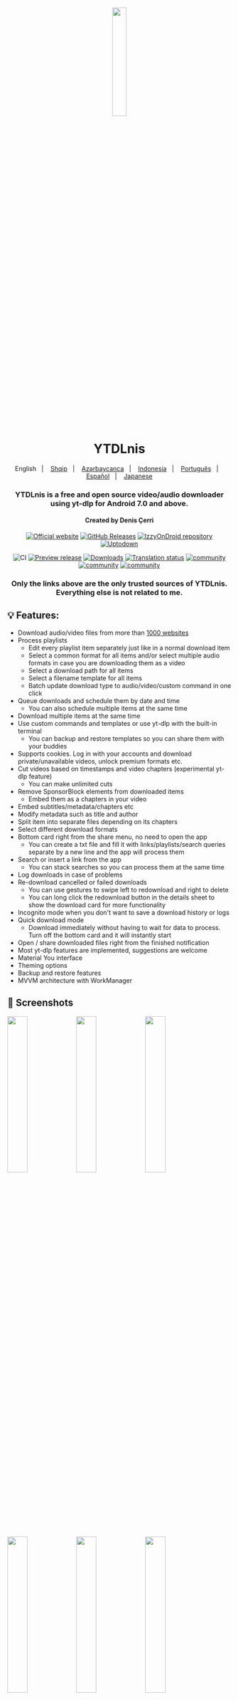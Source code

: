 <h1 align="center">
	<img src="fastlane/metadata/android/en-US/images/icon.png" width="25%" /> <br>
	YTDLnis
</h1>

<div align="center">
	English
	&nbsp;&nbsp;| &nbsp;&nbsp;
	<a href="https://github.com/deniscerri/ytdlnis/blob/main/README-sq.md">Shqip</a>
	&nbsp;&nbsp;| &nbsp;&nbsp;
	<a href="https://github.com/deniscerri/ytdlnis/blob/main/README-az.md">Azərbaycanca</a>
	&nbsp;&nbsp;| &nbsp;&nbsp;
	<a href="https://github.com/deniscerri/ytdlnis/blob/main/README-id.md">Indonesia</a>
	&nbsp;&nbsp;| &nbsp;&nbsp;
	<a href="https://github.com/deniscerri/ytdlnis/blob/main/README-pt.md">Português</a>
	&nbsp;&nbsp;| &nbsp;&nbsp;
	<a href="https://github.com/deniscerri/ytdlnis/blob/main/README-es.md">Español</a>
	&nbsp;&nbsp;| &nbsp;&nbsp;
	<a href="https://github.com/deniscerri/ytdlnis/blob/main/README-ja.md">Japanese</a>
</div>

<h3 align="center">
	YTDLnis is a free and open source video/audio downloader using yt-dlp for Android 7.0 and above.
</h3>
<h4 align="center">
	Created by Denis Çerri
</h4>

<div align="center">

[![Official website](https://custom-icon-badges.herokuapp.com/badge/Official%20Website-violet?style=for-the-badge&logo=download&logoColor=white)](https://ytdlnis.org)
[![GitHub Releases](https://custom-icon-badges.herokuapp.com/badge/Download-blue?style=for-the-badge&logo=download&logoColor=white)](https://github.com/deniscerri/ytdlnis/releases/latest)
[![IzzyOnDroid repository](https://custom-icon-badges.herokuapp.com/badge/IzzyOnDroid%20Repo-red?style=for-the-badge&logo=download&logoColor=white)](https://android.izzysoft.de/repo/apk/com.deniscerri.ytdl)
[![Uptodown](https://custom-icon-badges.herokuapp.com/badge/UpToDown-green?style=for-the-badge&logo=download&logoColor=white)](https://ytdlnis.en.uptodown.com/android/download)

![CI](https://github.com/deniscerri/ytdlnis/actions/workflows/android.yml/badge.svg?branch=main&event=pull)
[![Preview release](https://img.shields.io/github/release/deniscerri/ytdlnis.svg?maxAge=3600&include_prereleases&label=preview)](https://github.com/deniscerri/ytdlnis/releases) 
[![Downloads](https://img.shields.io/github/downloads/deniscerri/ytdlnis/total?style=flat-square)](https://github.com/deniscerri/ytdlnis/releases) 
[![Translation status](https://hosted.weblate.org/widgets/ytdlnis/-/svg-badge.svg)](https://hosted.weblate.org/engage/ytdlnis/?utm_source=widget) 
[![community](https://img.shields.io/badge/Discord-YTDLnis-blueviolet?style=flat-square&logo=discord)](https://discord.gg/WW3KYWxAPm) 
[![community](https://img.shields.io/badge/Telegram-YTDLnis-blue?style=flat-square&logo=telegram)](https://t.me/ytdlnis)
[![community](https://img.shields.io/badge/Telegram-Updates-red?style=flat-square&logo=telegram)](https://t.me/ytdlnisupdates)

### Only the links above are the only trusted sources of YTDLnis. Everything else is not related to me.

</div>

## 💡 Features:

- Download audio/video files from more than <a href="https://github.com/yt-dlp/yt-dlp/blob/master/supportedsites.md">1000 websites</a>
- Process playlists
	- Edit every playlist item separately just like in a normal download item
	- Select a common format for all items and/or select multiple audio formats in case you are downloading them as a video
	- Select a download path for all items
	- Select a filename template for all items
	- Batch update download type to audio/video/custom command in one click
- Queue downloads and schedule them by date and time
	- You can also schedule multiple items at the same time
- Download multiple items at the same time
- Use custom commands and templates or use yt-dlp with the built-in terminal
	- You can backup and restore templates so you can share them with your buddies
- Supports cookies. Log in with your accounts and download private/unavailable videos, unlock premium formats etc.
- Cut videos based on timestamps and video chapters (experimental yt-dlp feature)
	- You can make unlimited cuts
- Remove SponsorBlock elements from downloaded items
	- Embed them as a chapters in your video 
- Embed subtitles/metadata/chapters etc
- Modify metadata such as title and author
- Split item into separate files depending on its chapters
- Select different download formats
- Bottom card right from the share menu, no need to open the app 
	- You can create a txt file and fill it with links/playlists/search queries separate by a new line and the app will process them
- Search or insert a link from the app
	- You can stack searches so you can process them at the same time
- Log downloads in case of problems
- Re-download cancelled or failed downloads
	- You can use gestures to swipe left to redownload and right to delete
	- You can long click the redownload button in the details sheet to show the download card for more functionality
- Incognito mode when you don't want to save a download history or logs
- Quick download mode
	- Download immediately without having to wait for data to process. Turn off the bottom card and it will instantly start
- Open / share downloaded files right from the finished notification
- Most yt-dlp features are implemented, suggestions are welcome
- Material You interface
- Theming options
- Backup and restore features
- MVVM architecture with WorkManager

## 📲 Screenshots

<div>
<img src="fastlane/metadata/android/en-US/images/phoneScreenshots/01.png" width="30%" />
<img src="fastlane/metadata/android/en-US/images/phoneScreenshots/02.png" width="30%" />
<img src="fastlane/metadata/android/en-US/images/phoneScreenshots/03.png" width="30%" />
<img src="fastlane/metadata/android/en-US/images/phoneScreenshots/04.png" width="30%" />
<img src="fastlane/metadata/android/en-US/images/phoneScreenshots/05.png" width="30%" />
<img src="fastlane/metadata/android/en-US/images/phoneScreenshots/06.png" width="30%" />
<img src="fastlane/metadata/android/en-US/images/phoneScreenshots/07.png" width="30%" />
<img src="fastlane/metadata/android/en-US/images/phoneScreenshots/08.png" width="30%" />
<img src="fastlane/metadata/android/en-US/images/phoneScreenshots/09.png" width="30%" />
<img src="fastlane/metadata/android/en-US/images/phoneScreenshots/10.png" width="30%" />
<img src="fastlane/metadata/android/en-US/images/phoneScreenshots/11.png" width="30%" />
<img src="fastlane/metadata/android/en-US/images/phoneScreenshots/12.png" width="30%" />
<img src="fastlane/metadata/android/en-US/images/phoneScreenshots/13.png" width="90%" />
</div>

## 💬 Contact

Join our [Discord](https://discord.gg/WW3KYWxAPm) or [Telegram channel](https://t.me/ytdlnis) for announcements, discussion and releases.

## 😇 Contributing

Please read the [contributing](CONTRIBUTING.MD) section if you would like to contribute.

## 📝 Help translate on Weblate
<a href="https://hosted.weblate.org/engage/ytdlnis/">
<img src="https://hosted.weblate.org/widgets/ytdlnis/-/strings/open-graph.png" alt="Translation status" />
</a>


<a href="https://hosted.weblate.org/engage/ytdlnis/">
<img src="https://hosted.weblate.org/widgets/ytdlnis/-/multi-auto.svg" alt="Translation status" />
</a>

## 🔑 Connect with third-party apps using the package name

The app's package name is "com.deniscerri.ytdl".


## 🤖 Connect with third-party apps using intents

You can use intents to push commands to the app to run downloads without user interaction.
Accepted variables:

<b>TYPE</b> -> it can be: audio,video,command <br/>
<b>BACKGROUND</b> -> it can be: true,false. If its true the app won't show the download card no matter what and run the download in the background <br/>

### An example of downloading an audio item in the background with Tasker
1. Create Send Intent task
2. Action: android.intent.action.SEND
3. Cat: Default
4. Mime Type: text/*
5. Extra: android.intent.extra.TEXT:url (instead of "url" write the URL of the video you want to download)
6. Extra: TYPE:audio
7. Extra: BACKGROUND:true

## 📄 License

[GNU GPL v3.0](https://github.com/deniscerri/ytdlnis/blob/main/LICENSE)

Except for the source code licensed under the GPLv3 license, all other parties are prohibited from using the "YTDLnis" name as a downloader app, and the same is true for its derivatives. Derivatives include but are not limited to forks and unofficial builds.

## 🙏 Thanks

- [decipher3114](https://github.com/decipher3114) for the app's icon
- [dvd](https://github.com/yausername/dvd) for being an example youtubedl-android implementation
- [seal](https://github.com/JunkFood02/Seal) for certain design elements and features I wanted to have in this app when I started developing it
- [youtubedl-android](https://github.com/yausername/youtubedl-android) for porting yt-dlp to Android
- [yt-dlp](https://github.com/yt-dlp/yt-dlp) and its contributors for making this tool possible. Without it this app wouldn't exist


and to a lot of other people, such as contributors.
